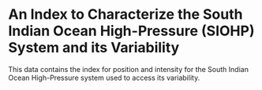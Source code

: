 # An Index to Characterize the South Indian Ocean High-Pressure (SIOHP) System and its Variability

This data contains the index for position and intensity for the South Indian Ocean High-Pressure system used to access its variability. 
